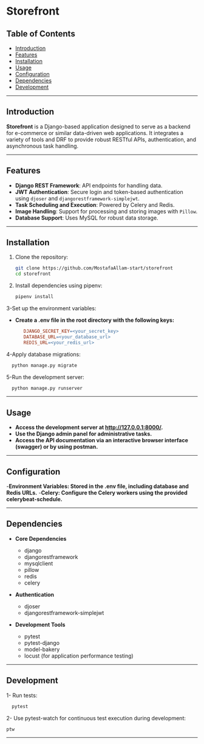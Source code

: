 # Storefront

## Table of Contents

- [Introduction](#introduction)
- [Features](#features)
- [Installation](#installation)
- [Usage](#usage)
- [Configuration](#configuration)
- [Dependencies](#dependencies)
- [Development](#development)
---

## Introduction

**Storefront** is a Django-based application designed to serve as a backend for e-commerce or similar data-driven web applications. It integrates a variety of tools and DRF to provide robust RESTful APIs, authentication, and asynchronous task handling.

---

## Features

- **Django REST Framework**: API endpoints for handling data.
- **JWT Authentication**: Secure login and token-based authentication using `djoser` and `djangorestframework-simplejwt`.
- **Task Scheduling and Execution**: Powered by Celery and Redis.
- **Image Handling**: Support for processing and storing images with `Pillow`.
- **Database Support**: Uses MySQL for robust data storage.

---

## Installation

1. Clone the repository:
   ```bash
   git clone https://github.com/MostafaAllam-start/storefront
   cd storefront
2. Install dependencies using pipenv:
   ```bash
   pipenv install
3-Set up the environment variables:
  - **Create a .env file in the root directory with the following keys:**
     ```makefile
        DJANGO_SECRET_KEY=<your_secret_key>
        DATABASE_URL=<your_database_url>
        REDIS_URL=<your_redis_url>
4-Apply database migrations:
  ```bash
    python manage.py migrate
  ```
5-Run the development server:
  ```bash
    python manage.py runserver
  ```

---

## Usage
  - **Access the development server at http://127.0.0.1:8000/.**
  - **Use the Django admin panel for administrative tasks.**
  - **Access the API documentation via an interactive browser interface (swagger) or by using postman.**

---

## Configuration
-**Environment Variables: Stored in the .env file, including database and Redis URLs.**
-**Celery: Configure the Celery workers using the provided celerybeat-schedule.**

---
## Dependencies
- **Core Dependencies**
  - django
  - djangorestframework
  - mysqlclient
  - pillow
  - redis
  - celery

- **Authentication**
  - djoser
  - djangorestframework-simplejwt
- **Development Tools**
  - pytest
  - pytest-django
  - model-bakery
  - locust (for application performance testing)

---

## Development
1- Run tests:
  ```bash
    pytest
  ```
2- Use pytest-watch for continuous test execution during development:
  ```bash
  ptw
  ```

---




